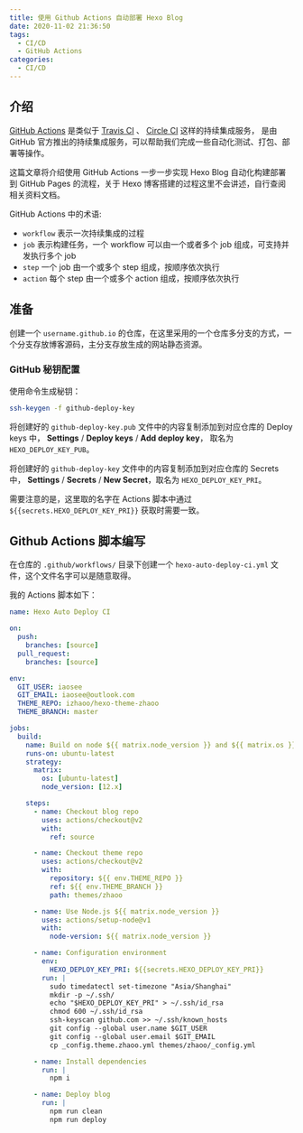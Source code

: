 ```yaml
---
title: 使用 Github Actions 自动部署 Hexo Blog
date: 2020-11-02 21:36:50
tags: 
  - CI/CD
  - GitHub Actions
categories:
  - CI/CD
---
```


## 介绍

[GitHub Actions](https://docs.github.com/cn/free-pro-team@latest/actions) 是类似于 [Travis CI](https://travis-ci.org/) 、 [Circle CI](https://circleci.com/) 这样的持续集成服务， 是由 GitHub 官方推出的持续集成服务，可以帮助我们完成一些自动化测试、打包、部署等操作。


这篇文章将介绍使用 GitHub Actions 一步一步实现 Hexo Blog 自动化构建部署到 GitHub Pages 的流程，关于 Hexo 博客搭建的过程这里不会讲述，自行查阅相关资料文档。

GitHub Actions 中的术语:

- `workflow` 表示一次持续集成的过程
- `job` 表示构建任务，一个 workflow 可以由一个或者多个 job 组成，可支持并发执行多个 job
- `step` 一个 job 由一个或多个 step 组成，按顺序依次执行
- `action` 每个 step 由一个或多个 action 组成，按顺序依次执行


## 准备

创建一个 `username.github.io` 的仓库，在这里采用的一个仓库多分支的方式，一个分支存放博客源码，主分支存放生成的网站静态资源。

### GitHub 秘钥配置

使用命令生成秘钥：

``` bash
ssh-keygen -f github-deploy-key
```

将创建好的 `github-deploy-key.pub` 文件中的内容复制添加到对应仓库的 Deploy keys 中， **Settings** / **Deploy keys** / **Add deploy key**， 取名为 `HEXO_DEPLOY_KEY_PUB`。


将创建好的 `github-deploy-key` 文件中的内容复制添加到对应仓库的 Secrets 中， **Settings** / **Secrets** / **New Secret**，取名为 `HEXO_DEPLOY_KEY_PRI`。


需要注意的是，这里取的名字在 Actions 脚本中通过 `${{secrets.HEXO_DEPLOY_KEY_PRI}}` 获取时需要一致。


## Github Actions 脚本编写 

在仓库的 `.github/workflows/` 目录下创建一个 `hexo-auto-deploy-ci.yml` 文件，这个文件名字可以是随意取得。

我的 Actions 脚本如下：

``` yml
name: Hexo Auto Deploy CI

on:
  push:
    branches: [source]
  pull_request:
    branches: [source]

env:
  GIT_USER: iaosee
  GIT_EMAIL: iaosee@outlook.com
  THEME_REPO: izhaoo/hexo-theme-zhaoo
  THEME_BRANCH: master

jobs:
  build:
    name: Build on node ${{ matrix.node_version }} and ${{ matrix.os }}
    runs-on: ubuntu-latest
    strategy:
      matrix:
        os: [ubuntu-latest]
        node_version: [12.x]

    steps:
      - name: Checkout blog repo
        uses: actions/checkout@v2
        with:
          ref: source

      - name: Checkout theme repo
        uses: actions/checkout@v2
        with:
          repository: ${{ env.THEME_REPO }}
          ref: ${{ env.THEME_BRANCH }}
          path: themes/zhaoo

      - name: Use Node.js ${{ matrix.node_version }}
        uses: actions/setup-node@v1
        with:
          node-version: ${{ matrix.node_version }}

      - name: Configuration environment
        env:
          HEXO_DEPLOY_KEY_PRI: ${{secrets.HEXO_DEPLOY_KEY_PRI}}
        run: |
          sudo timedatectl set-timezone "Asia/Shanghai"
          mkdir -p ~/.ssh/
          echo "$HEXO_DEPLOY_KEY_PRI" > ~/.ssh/id_rsa
          chmod 600 ~/.ssh/id_rsa
          ssh-keyscan github.com >> ~/.ssh/known_hosts
          git config --global user.name $GIT_USER
          git config --global user.email $GIT_EMAIL
          cp _config.theme.zhaoo.yml themes/zhaoo/_config.yml

      - name: Install dependencies
        run: |
          npm i

      - name: Deploy blog
        run: |
          npm run clean
          npm run deploy
```


